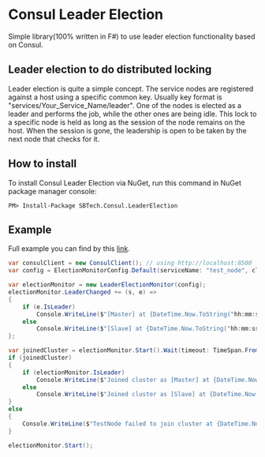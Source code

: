 # Consul Leader Election

Simple library(100% written in F#) to use leader election functionality based on Consul.

## Leader election to do distributed locking
Leader election is quite a simple concept. The service nodes are registered against a host using a specific common key. Usually key format is "services/Your_Service_Name/leader". One of the nodes is elected as a leader and performs the job, while the other ones are being idle. This lock to a specific node is held as long as the session of the node remains on the host. When the session is gone, the leadership is open to be taken by the next node that checks for it. 

## How to install
To install Consul Leader Election via NuGet, run this command in NuGet package manager console:
```code
PM> Install-Package SBTech.Consul.LeaderElection
```

## Example
Full example you can find by this [link](https://github.com/WeKnowSports/ConsulLeaderElection/blob/master/examples/TestNode/Program.cs).

```csharp
var consulClient = new ConsulClient(); // using http://localhost:8500
var config = ElectionMonitorConfig.Default(serviceName: "test_node", client: consulClient);

var electionMonitor = new LeaderElectionMonitor(config);
electionMonitor.LeaderChanged += (s, e) =>
{
    if (e.IsLeader)
        Console.WriteLine($"[Master] at {DateTime.Now.ToString("hh:mm:ss")}");
    else
        Console.WriteLine($"[Slave] at {DateTime.Now.ToString("hh:mm:ss")}");
};

var joinedCluster = electionMonitor.Start().Wait(timeout: TimeSpan.FromSeconds(30));
if (joinedCluster)
{
    if (electionMonitor.IsLeader)
        Console.WriteLine($"Joined cluster as [Master] at {DateTime.Now.ToString("hh:mm:ss")}");
    else
        Console.WriteLine($"Joined cluster as [Slave] at {DateTime.Now.ToString("hh:mm:ss")}");
}
else
{
    Console.WriteLine($"TestNode failed to join cluster at {DateTime.Now.ToString("hh:mm:ss")}");
}

electionMonitor.Start();
```
